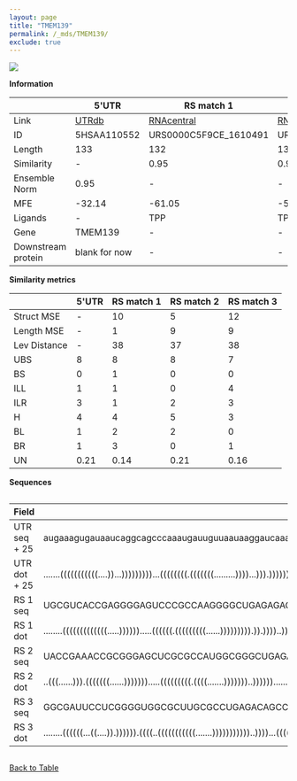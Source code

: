 ```yaml
---
layout: page
title: "TMEM139"
permalink: /_mds/TMEM139/
exclude: true
---
```




![](../../alns_9.28.22/aln_5HSAA110552_0.986.png?raw=true)


**Information**

| | 5'UTR       | RS match 1   | RS match 2  | RS match 3 |
| ---- | ----------- | ----------- | ----------- | ----------- |
| Link | <a href="http://utrdb.ba.itb.cnr.it/getutr/5HSAA110552/1" target="_blank" rel="noopener noreferrer">UTRdb</a>   | <a href="https://rnacentral.org/rna/URS0000C5F9CE/1610491" target="_blank" rel="noopener noreferrer">RNAcentral</a>     |<a href="https://rnacentral.org/rna/URS0000C5EDB3/909613" target="_blank" rel="noopener noreferrer">RNAcentral</a>  | <a href="https://rnacentral.org/rna/URS0000C342A1/1579979" target="_blank" rel="noopener noreferrer">RNAcentral</a>   |
| ID | 5HSAA110552     | URS0000C5F9CE_1610491     | URS0000C5EDB3_909613     | URS0000C342A1_1579979     |
| Length | 133     |  132    | 130   |  130    |
| Similarity | - | 0.95 | 0.94 | 0.94 |
| Ensemble Norm | 0.95 | - | - | - |
| MFE | -32.14 | -61.05 | -51.37 | -55.64 |
| Ligands | - | TPP | TPP | TPP |
| Gene | TMEM139 | - | - | - |
| Downstream protein | blank for now    |    -    | -  | - |


**Similarity metrics**

| | 5'UTR       | RS match 1   | RS match 2  | RS match 3 |
| ---- | ----------- | ----------- | ----------- | ----------- |
| Struct MSE | - | 10 | 5 | 12 |
| Length MSE | - | 1 | 9 | 9 |
| Lev Distance | - | 38 | 37 | 38 |
| UBS| 8 | 8 | 8 | 7 |
| BS | 0 | 1 | 0 | 0 |
| ILL | 1 | 1 | 0 | 4 |
| ILR | 3 | 1 | 2 | 3 |
| H | 4 | 4 | 5 | 3 |
| BL | 1 | 2 | 2 | 0 |
| BR | 1 | 3 | 0 | 1 |
| UN | 0.21 | 0.14 | 0.21 | 0.16 |

**Sequences**


<div style="overflow-x:auto;">

<table>
<colgroup>
<col width="30%" />
<col width="70%" />
</colgroup>
<thead>
<tr class="header">
<th>Field</th>
<th>Description</th>
</tr>
</thead>
<tbody>
<tr>
<td markdown="span">UTR seq + 25 </td>
<td markdown="span"> augaaagugauaaucaggcagcccaaaugauuguuaauaaggaucaaaugagaucguguauguggguccaaucaauugauucuacacaaaggagccuggggaggggccATGGTGCCAATGCACTTACTGGGGA </td>
</tr>
<tr>
<td markdown="span">UTR dot + 25  </td>
<td markdown="span"> .......(((((((((((....))...)))))))))...((((((((.(((((((.........))))...))).)))))))).......((..(((....)))..))..(((((....))))).........
</td>
</tr>


<tr>
<td markdown="span">RS 1 seq </td>
<td markdown="span"> UGCGUCACCGAGGGGAGUCCCGCCAAGGGGCUGAGAGACUGAUGGGCGGCGCCGCUGUGGGCGCCGCCGGUGCAGUGACCCUUUGAACCUGAUCCGGAUCAUGCCGGCGCAGGGACGGACCGAUUCCAUCGC
</td>
</tr>


<tr>
<td markdown="span">RS 1 dot </td>
<td markdown="span"> ........(((((((((((((.....)))))).....((((((.(((((((((......))))))))).)).))))..)))))))..((((..((((......))))..))))((.(((.....))).))..
</td>
</tr>


<tr>
<td markdown="span">RS 2 seq </td>
<td markdown="span"> UACCGAAACCGCGGGAGCUCGCGCCAUGGCGGGCUGAGAGGGCGGCUGGUGUCCAUUCCACGGACCCGGUGCCGCCGACCGAUGAACCUGACCGGGUAAUGCCGGCGUAGGGAGGAUUCUCGUGACCACG
</td>
</tr>


<tr>
<td markdown="span">RS 2 dot </td>
<td markdown="span"> ..(((......))).(((((((......))))))).....(((((((((.((((.......)))))))..))))))..........((((.((((......))))..))))(((....))).........
</td>
</tr>


<tr>
<td markdown="span">RS 3 seq </td>
<td markdown="span"> GGCGAUUCCUCGGGGUGGCGCUUGCGCCUGAGACAGCCCGAGCCUGGCCGAGCACGACGGCCGGGUUCCUGCUGGACCCGUUGAACCUGAUCCGGUUAAUGCCGGCGUAGGGAAGGAACGGAGAACCACC
</td>
</tr>


<tr>
<td markdown="span">RS 3 dot </td>
<td markdown="span"> ........((((((...((....)).)))))).((((..(((((((((((.......)))))))))))..))))...(((((...((((..(((((....)))))..)))).....))))).........
</td>
</tr>

</tbody>
</table>


</div>


[Back to Table](../../display)
